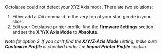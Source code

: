 Octolapse could not detect your XYZ Axis mode.  There are two solutions:  

1. Either add a ```G90``` command to the very top of your start gcode in your slicer.
2. Edit your Octolapse printer profile, find the **Firmware Settings** section and set the **X/Y/X Axis Mode** to **Absolute**.  
 
_Note for option 2:  If you can't find the **X/Y/Z-Axis Mode** setting, make sure **Customize Profile** is checked under the **Import Printer Profile** section._
